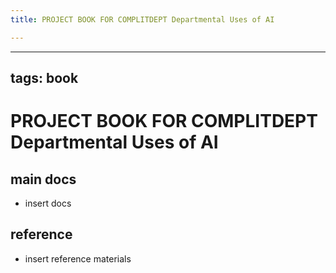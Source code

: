 ```yaml
---
title: PROJECT BOOK FOR COMPLITDEPT Departmental Uses of AI

---
```



---
tags: book
---

PROJECT BOOK FOR COMPLITDEPT Departmental Uses of AI
===

main docs
---

- insert docs

reference
---

- insert reference materials

